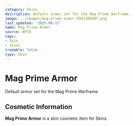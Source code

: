 ```yaml
---
category: Skins
description: Default armor set for the Mag Prime Warframe.
image: ../images/mag-prime-armor-d58130948f.png
last_updated: '2025-09-17'
name: Mag Prime Armor
source: WFCD
tags:
- Skin
- Skins
tradable: false
type: Skin
---
```


# Mag Prime Armor

Default armor set for the Mag Prime Warframe.

## Cosmetic Information

**Mag Prime Armor** is a skin cosmetic item for Skins.

